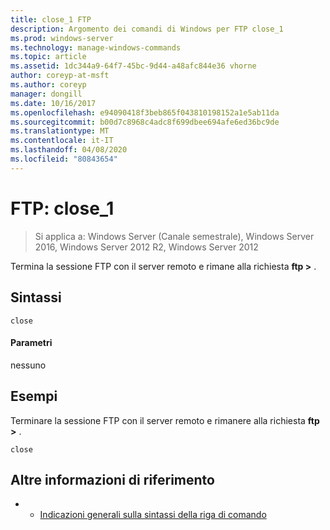 ```yaml
---
title: close_1 FTP
description: Argomento dei comandi di Windows per FTP close_1
ms.prod: windows-server
ms.technology: manage-windows-commands
ms.topic: article
ms.assetid: 1dc344a9-64f7-45bc-9d44-a48afc844e36 vhorne
author: coreyp-at-msft
ms.author: coreyp
manager: dongill
ms.date: 10/16/2017
ms.openlocfilehash: e94090418f3beb865f043810198152a1e5ab11da
ms.sourcegitcommit: b00d7c8968c4adc8f699dbee694afe6ed36bc9de
ms.translationtype: MT
ms.contentlocale: it-IT
ms.lasthandoff: 04/08/2020
ms.locfileid: "80843654"
---
```

# <a name="ftp-close_1"></a>FTP: close_1

>Si applica a: Windows Server (Canale semestrale), Windows Server 2016, Windows Server 2012 R2, Windows Server 2012

Termina la sessione FTP con il server remoto e rimane alla richiesta **ftp >** .   
## <a name="syntax"></a>Sintassi  
```  
close  
```  
#### <a name="parameters"></a>Parametri  
nessuno  
## <a name="examples"></a><a name=BKMK_Examples></a>Esempi  
Terminare la sessione FTP con il server remoto e rimanere alla richiesta **ftp >** .  
```  
close  
```  
## <a name="additional-references"></a>Altre informazioni di riferimento  
-   - [Indicazioni generali sulla sintassi della riga di comando](command-line-syntax-key.md)  
